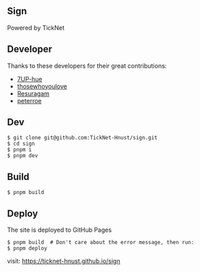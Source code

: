 ## Sign

Powered by TickNet

## Developer

Thanks to these developers for their great contributions:

* [7UP-hue](https://github.com/7UP-hue)
* [thosewhoyoulove](https://github.com/thosewhoyoulove)
* [Resuragam](https://github.com/Resuragam)
* [peterroe](https://github.com/peterroe)

## Dev

```shell
$ git clone git@github.com:TickNet-Hnust/sign.git
$ cd sign
$ pnpm i
$ pnpm dev
```

## Build
  
```shell
$ pnpm build
```

## Deploy

The site is deployed to GitHub Pages

```shell
$ pnpm build  # Don't care about the error message, then run:
$ pnpm deploy
```

visit: <https://ticknet-hnust.github.io/sign>
